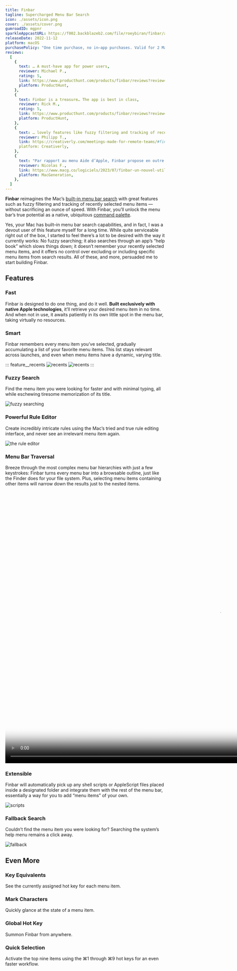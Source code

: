 ```yaml
---
title: Finbar
tagline: Supercharged Menu Bar Search
icon: ./assets/icon.png
cover: ./assets/cover.png
gumroadID: mgpnr
sparkleAppcastURL: https://f002.backblazeb2.com/file/roeybiran/finbar/appcast.xml
releaseDate: 2022-11-12
platform: macOS
purchasePolicy: "One time purchase, no in–app purchases. Valid for 2 Macs."
reviews:
  [
    {
      text: … A must-have app for power users,
      reviewer: Michael P.,
      rating: 5,
      link: https://www.producthunt.com/products/finbar/reviews?review=726899,
      platform: ProductHunt,
    },
    {
      text: Finbar is a treasure… The app is best in class,
      reviewer: Rick M.,
      rating: 5,
      link: https://www.producthunt.com/products/finbar/reviews?review=646983,
      platform: ProductHunt,
    },
    {
      text: … lovely features like fuzzy filtering and tracking of recently selected menu items,
      reviewer: Philipp T.,
      link: https://creativerly.com/meetings-made-for-remote-teams/#finbar-→,
      platform: Creativerly,
    },
    {
      text: "Par rapport au menu Aide d’Apple, Finbar propose en outre plusieurs fonctionnalités bien pratiques.",
      reviewer: Nicolas F.,
      link: https://www.macg.co/logiciels/2023/07/finbar-un-nouvel-utilitaire-qui-cherche-des-commandes-dans-les-menus-de-macos-138369,
      platform: MacGeneration,
    },
  ]
---
```


**Finbar** reimagines the Mac’s [built–in menu bar search](https://support.apple.com/en-us/guide/mac-help/hlpvw003/13.0/mac/13.0) with great features such as fuzzy filtering and tracking of recently selected menu items — without sacrificing an ounce of speed. With Finbar, you’ll unlock the menu bar’s true potential as a native, ubiquitous [command palette](https://capiche.com/e/consumer-dev-tools-command-palette).

Yes, your Mac has built–in menu bar search capabilities, and in fact, I was a devout user of this feature myself for a long time. While quite serviceable right out of the box, I started to feel there’s a lot to be desired with the way it currently works: No fuzzy searching; it also searches through an app’s “help book” which slows things down; it doesn’t remember your recently selected menu items, and it offers no control over excluding or including specific menu items from search results. All of these, and more, persuaded me to start building Finbar.

## Features

### Fast

Finbar is designed to do one thing, and do it well. **Built exclusively with native Apple technologies**, it’ll retrieve your desired menu item in no time. And when not in use, it awaits patiently in its own little spot in the menu bar, taking virtually no resources.

### Smart

Finbar remembers every menu item you’ve selected, gradually accumulating a list of your favorite menu items. This list stays relevant across launches, and even when menu items have a dynamic, varying title.

::: feature__recents
![recents](./assets/recents-1.png)
![recents](./assets/recents-2.png)
:::

### Fuzzy Search

Find the menu item you were looking for faster and with minimal typing, all while eschewing tiresome memorization of its title.

![fuzzy searching](./assets/fuzzy-search.png)

### Powerful Rule Editor

Create incredibly intricate rules using the Mac’s tried and true rule editing interface, and never see an irrelevant menu item again.

![the rule editor](./assets/rule-editor.png)

### Menu Bar Traversal

Breeze through the most complex menu bar hierarchies with just a few keystrokes: Finbar turns every menu bar into a browsable outline, just like the Finder does for your file system. Plus, selecting menu items containing other items will narrow down the results just to the nested items.

<video width="1350" height="860" src="/finbar/videos/navigation.mp4" poster="/finbar/videos/navigation.jpg" autoplay loop muted playsinline ></video>

### Extensible

Finbar will automatically pick up any shell scripts or AppleScript files placed inside a designated folder and integrate them with the rest of the menu bar, essentially a way for you to add “menu items” of your own.

![scripts](./assets/scripts.png)

### Fallback Search

Couldn’t find the menu item you were looking for? Searching the system’s help menu remains a click away.

![fallback](./assets/fallback.png)

</div>

## Even More

### Key Equivalents

See the currently assigned hot key for each menu item.

### Mark Characters

Quickly glance at the state of a menu item.

### Global Hot Key

Summon Finbar from anywhere.

### Quick Selection

Activate the top nine items using the ⌘1 through ⌘9 hot keys for an even faster workflow.
